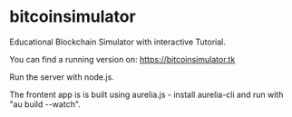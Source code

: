 # bitcoinsimulator
Educational Blockchain Simulator with interactive Tutorial.

You can find a running version on: https://bitcoinsimulator.tk

Run the server with node.js.

The frontent app is is built using aurelia.js - install aurelia-cli and run with "au build --watch".




